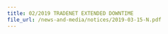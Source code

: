 ```yaml
---
title: 02/2019 TRADENET EXTENDED DOWNTIME 
file_url: /news-and-media/notices/2019-03-15-N.pdf
---
```

